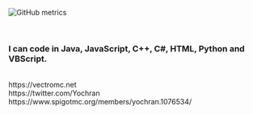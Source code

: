 ![GitHub metrics](https://metrics.lecoq.io/Yochran)

<br />

### I can code in Java, JavaScript, C++, C#, HTML, Python and VBScript.
<br />
https://vectromc.net
<br />
https://twitter.com/Yochran
<br />
https://www.spigotmc.org/members/yochran.1076534/
